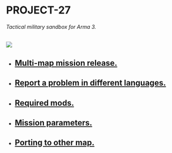 # PROJECT-27
######  Tactical military sandbox for Arma 3.
![](https://user-images.githubusercontent.com/52146881/80494338-ebfe2080-89a9-11ea-95f3-9451a8b7c92d.png)
* ## [Multi-map mission release.](https://github.com/eugene27r/PROJECT-27/releases.)
* ## [Report a problem in different languages.](https://github.com/eugene27r/PROJECT-27/issues.)
* ## [Required mods.](https://github.com/eugene27r/PROJECT-27/wiki/Required-mods.)
* ## [Mission parameters.](https://github.com/eugene27r/PROJECT-27/wiki/Mission-parameters.)
* ## [Porting to other map.](https://github.com/eugene27r/PROJECT-27/wiki/Porting-to-other-map.)
